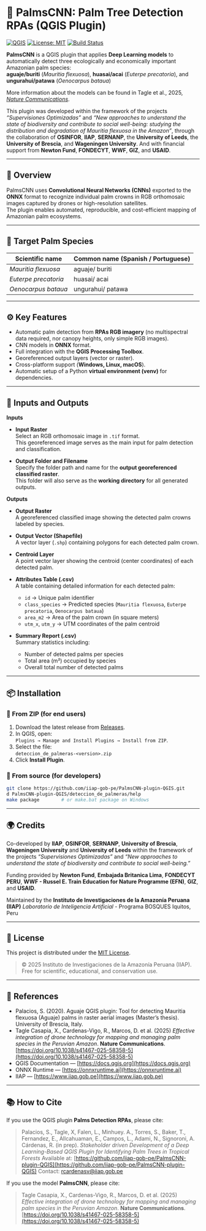 # 🌴 PalmsCNN: Palm Tree Detection RPAs (QGIS Plugin)

[![QGIS](https://img.shields.io/badge/QGIS-3.34%2B-green.svg)](https://qgis.org)
[![License: MIT](https://img.shields.io/badge/license-MIT-blue.svg)](./LICENSE)
[![Build Status](https://img.shields.io/badge/build-passing-success.svg)]()

**PalmsCNN** is a QGIS plugin that applies **Deep Learning models** to automatically detect three ecologically and economically important Amazonian palm species:  
**aguaje/buriti** (*Mauritia flexuosa*), **huasai/acai** (*Euterpe precatoria*), and **ungurahui/patawa** (*Oenocarpus bataua*)  

More information about the models can be found in Tagle et al., 2025, [*Nature Communications*](https://www.nature.com/articles/s41467-025-58358-5).

This plugin was developed within the framework of the projects *“Supervisiones Optimizadas”* and *“New approaches to understand the state of biodiversity and contribute to social well-being: studying the distribution and degradation of Mauritia flexuosa in the Amazon”*, through the collaboration of **OSINFOR**, **IIAP**, **SERNANP**, the **University of Leeds**, the **University of Brescia**, and **Wageningen University**. And with financial support from **Newton Fund**, **FONDECYT**, **WWF**, **GIZ**, and **USAID**.

---

## 🧠 Overview

PalmsCNN uses **Convolutional Neural Networks (CNNs)** exported to the **ONNX** format to recognize individual palm crowns in RGB orthomosaic images captured by drones or high-resolution satellites.  
The plugin enables automated, reproducible, and cost-efficient mapping of Amazonian palm ecosystems.

---

## 🌴 Target Palm Species

| Scientific name | Common name (Spanish / Portuguese) |
|------------------|-------------|
| *Mauritia flexuosa* | aguaje/ buriti |
| *Euterpe precatoria* | huasai/ acai |
| *Oenocarpus bataua* | ungurahui/ patawa |

---

## ⚙️ Key Features

- Automatic palm detection from **RPAs RGB imagery** (no multispectral data required, nor canopy heights, only simple RGB images).  
- CNN models in **ONNX** format.  
- Full integration with the **QGIS Processing Toolbox**.  
- Georeferenced output layers (vector or raster).  
- Cross-platform support (**Windows, Linux, macOS**).  
- Automatic setup of a Python **virtual environment (venv)** for dependencies.  
---

## 🧩 Inputs and Outputs

**Inputs**

- **Input Raster**  
  Select an RGB orthomosaic image in `.tif` format.  
  This georeferenced image serves as the main input for palm detection and classification.


- **Output Folder and Filename**  
  Specify the folder path and name for the **output georeferenced classified raster**.  
  This folder will also serve as the **working directory** for all generated outputs.

**Outputs**

- **Output Raster**  
  A georeferenced classified image showing the detected palm crowns labeled by species.

- **Output Vector (Shapefile)**  
  A vector layer (`.shp`) containing polygons for each detected palm crown.

- **Centroid Layer**  
  A point vector layer showing the centroid (center coordinates) of each detected palm.

- **Attributes Table (.csv)**  
  A table containing detailed information for each detected palm:  
  - `id` → Unique palm identifier  
  - `class_species` → Predicted species (`Mauritia flexuosa`, `Euterpe precatoria`, `Oenocarpus bataua`)  
  - `area_m2` → Area of the palm crown (in square meters)  
  - `utm_x`, `utm_y` → UTM coordinates of the palm centroid  

- **Summary Report (.csv)**  
  Summary statistics including:  
  - Number of detected palms per species  
  - Total area (m²) occupied by species  
  - Overall total number of detected palms
---

## 📦 Installation

### 🔹 From ZIP (for end users)
1. Download the latest release from [Releases](../../releases).  
2. In QGIS, open:  
   `Plugins → Manage and Install Plugins → Install from ZIP`.  
3. Select the file:  
   `deteccion_de_palmeras-<version>.zip`  
4. Click **Install Plugin**.

### 🔹 From source (for developers)
```bash
git clone https://github.com/iiap-gob-pe/PalmsCNN-plugin-QGIS.git
d PalmsCNN-plugin-QGIS/deteccion_de_palmeras/help
make package        # or make.bat package on Windows
```
---
## 🌍 Credits

Co-developed by **IIAP**, **OSINFOR**, **SERNANP**, **University of Brescia**, **Wageningen University** and **University of Leeds** within the framework of the projects *“Supervisiones Optimizadas”* and *“New approaches to understand the state of biodiversity and contribute to social well-being.”*

Funding provided by **Newton Fund**, **Embajada Britanica Lima**, **FONDECYT PERU**, **WWF - Russel E. Train Education for Nature Programme (EFN)**, **GIZ**, and **USAID**.

Maintained by the **Instituto de Investigaciones de la Amazonía Peruana (IIAP)**
*Laboratorio de Inteligencia Artificial* - Programa BOSQUES
Iquitos, Peru

---

## 🧾 License

This project is distributed under the [MIT License](./LICENSE).

> © 2025 Instituto de Investigaciones de la Amazonía Peruana (IIAP).
> Free for scientific, educational, and conservation use.

---

## 🔗 References

* Palacios, S. (2020). Aguaje QGIS plugin: Tool for detecting Mauritia flexuosa (Aguaje) palms in raster aerial images (Master’s thesis). University of Brescia, Italy.
* Tagle Casapia, X., Cardenas-Vigo, R., Marcos, D. et al. (2025) *Effective integration of drone technology for mapping and managing palm species in the Peruvian Amazon*. **Nature Communications**. [https://doi.org/10.1038/s41467-025-58358-5](https://doi.org/10.1038/s41467-025-58358-5)
* QGIS Documentation — [https://docs.qgis.org](https://docs.qgis.org)
* ONNX Runtime — [https://onnxruntime.ai](https://onnxruntime.ai)
* IIAP — [https://www.iiap.gob.pe](https://www.iiap.gob.pe)

---

## 📚 How to Cite

If you use the QGIS plugin **Palms Detection RPAs**, please cite:

> Palacios, S., Tagle, X, Falen, L., Minhuey. A., Torres, S., Baker, T., Fernandez, E., Allcahuaman, E., Campos, L., Adami, N., Signoroni, A. Cárdenas, R. (in prep). *Stakeholder driven Development of a Deep Learning-Based QGIS Plugin for Identifying Palm Trees in Tropical Forests*
> Available at: [https://github.com/iiap-gob-pe/PalmsCNN-plugin-QGIS](https://github.com/iiap-gob-pe/PalmsCNN-plugin-QGIS)
> Contact: [rcardenasv@iiap.gob.pe](mailto:rcardenasv@iiap.gob.pe)
>

If you use the model **PalmsCNN**, please cite:
>Tagle Casapia, X., Cardenas-Vigo, R., Marcos, D. et al. (2025) *Effective integration of drone technology for mapping and managing palm species in the Peruvian Amazon*. **Nature Communications**. [https://doi.org/10.1038/s41467-025-58358-5](https://doi.org/10.1038/s41467-025-58358-5)
> 
